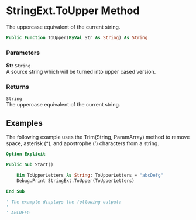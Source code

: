 # StringExt.ToUpper Method

The uppercase equivalent of the current string.

```vb
Public Function ToUpper(ByVal Str As String) As String
```

### Parameters

**Str** `String` <br>
A source string which will be turned into upper cased version.

### Returns

`String` <br>
The uppercase equivalent of the current string.

## Examples

The following example uses the Trim(String, ParamArray) method to remove space, asterisk (*), and apostrophe (') characters from a string.

```vb
Option Explicit

Public Sub Start()

    Dim ToUpperLetters As String: ToUpperLetters = "abcDefg"
    Debug.Print StringExt.ToUpper(ToUpperLetters)

End Sub

' The example displays the following output:
'
' ABCDEFG
```

